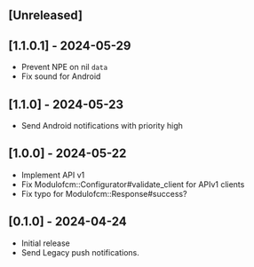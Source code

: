 ## [Unreleased]

## [1.1.0.1] - 2024-05-29

- Prevent NPE on nil `data`
- Fix sound for Android

## [1.1.0] - 2024-05-23

- Send Android notifications with priority high

## [1.0.0] - 2024-05-22

- Implement API v1
- Fix Modulofcm::Configurator#validate_client for APIv1 clients
- Fix typo for Modulofcm::Response#success?

## [0.1.0] - 2024-04-24

- Initial release
- Send Legacy push notifications.
